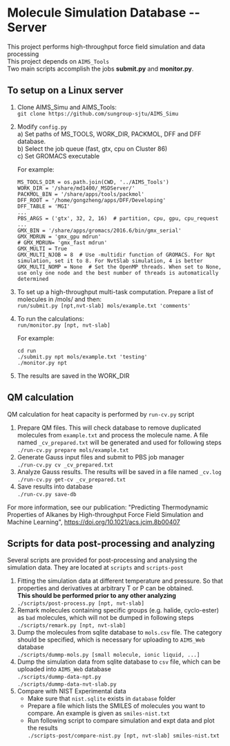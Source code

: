 # Molecule Simulation Database -- Server
This project performs high-throughput force field simulation and data processing  
This project depends on `AIMS_Tools`  
Two main scripts accomplish the jobs **submit.py** and **monitor.py**.

## To setup on a Linux server

1. Clone AIMS_Simu and AIMS_Tools:  
    `git clone https://github.com/sungroup-sjtu/AIMS_Simu`

2. Modify `config.py`  
  a) Set paths of MS_TOOLS, WORK_DIR, PACKMOL, DFF and DFF database.  
  b) Select the job queue (fast, gtx, cpu on Cluster 86)  
  c) Set GROMACS executable  

    For example:
    ```
    MS_TOOLS_DIR = os.path.join(CWD, '../AIMS_Tools')
    WORK_DIR = '/share/md1400/_MSDServer/'
    PACKMOL_BIN = '/share/apps/tools/packmol'
    DFF_ROOT = '/home/gongzheng/apps/DFF/Developing'
    DFF_TABLE = 'MGI'
    ...
    PBS_ARGS = ('gtx', 32, 2, 16)  # partition, cpu, gpu, cpu_request
    ...
    GMX_BIN = '/share/apps/gromacs/2016.6/bin/gmx_serial'
    GMX_MDRUN = 'gmx_gpu mdrun'
    # GMX_MDRUN= 'gmx_fast mdrun'
    GMX_MULTI = True
    GMX_MULTI_NJOB = 8  # Use -multidir function of GROMACS. For Npt simulation, set it to 8. For NvtSlab simulation, 4 is better
    GMX_MULTI_NOMP = None  # Set the OpenMP threads. When set to None, use only one node and the best number of threads is automatically determined

    ```

3. To set up a high-throughput multi-task computation. Prepare a list 
of molecules in /mols/<fname> and then:  
    `run/submit.py [npt,nvt-slab] mols/example.txt 'comments'`
    
4. To run the calculations:   
    `run/monitor.py [npt, nvt-slab]`

    For example:
    ```
    cd run
    ./submit.py npt mols/example.txt 'testing'
    ./monitor.py npt 
    ```
5. The results are saved in the WORK_DIR

## QM calculation
QM calculation for heat capacity is performed by `run-cv.py` script

1. Prepare QM files. This will check database to remove duplicated molecules from `example.txt` and process the molecule name. A file named `_cv_prepared.txt` will be generated and used for following steps  
  `./run-cv.py prepare mols/example.txt`  
2. Generate Gauss input files and submit to PBS job manager  
  `./run-cv.py cv _cv_prepared.txt`  
3. Analyze Gauss results. The results will be saved in a file named `_cv.log`  
  `./run-cv.py get-cv _cv_prepared.txt`
4. Save results into database  
  `./run-cv.py save-db`

For more information, see our publication: "Predicting 
Thermodynamic Properties of Alkanes by High-throughput 
Force Field Simulation and Machine Learning", 
https://doi.org/10.1021/acs.jcim.8b00407

## Scripts for data post-processing and analyzing
Several scripts are provided for post-processing and analysing the simulation data. They are located at `scripts` and `scripts-post`
1. Fitting the simulation data at different temperature and pressure. So that properties and derivatives at arbitrary T or P can be obtained.  
   **This should be performed prior to any other analyzing**  
  `./scripts/post-process.py [npt, nvt-slab]`
2. Remark molecules containing specific groups (e.g. halide, cyclo-ester) as `bad` molecules, which will not be dumped in following steps  
  `./scripts/remark.py [npt, nvt-slab]`
3. Dump the molecules from sqlite database to `mols.csv` file. The category should be specified, which is necessary for uploading to `AIMS_Web` database  
  `./scripts/dummp-mols.py [small molecule, ionic liquid, ...]`  
4. Dump the simulation data from sqlite database to `csv` file, which can be uploaded into `AIMS_Web` database  
  `./scripts/dummp-data-npt.py`  
  `./scripts/dummp-data-nvt-slab.py`
5. Compare with NIST Experimental data  
   * Make sure that `nist.sqlite` exists in `database` folder  
   * Prepare a file which lists the SMILES of molecules you want to compare. An example is given as `smiles-nist.txt`
   * Run following script to compare simulation and expt data and plot the results  
     `./scripts-post/compare-nist.py [npt, nvt-slab] smiles-nist.txt`
  
